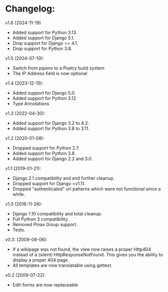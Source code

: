 # Changelog:

v1.6 (2024-11-19)

- Added support for Python 3.13.
- Added support for Django 5.1.
- Drop support for Django <= 4.1.
- Drop support for Python 3.8.

v1.5 (2024-07-10):

- Switch from pipenv to a Poetry build system
- The IP Address field is now optional

v1.4 (2023-12-15):

- Added support for Django 5.0.
- Added support for Python 3.12
- Type Annotations

v1.3 (2022-04-30):

- Added support for Django 3.2 to 4.2.
- Added support for Python 3.8 to 3.11.

v1.2 (2020-01-08):

- Dropped support for Python 2.7.
- Added support for Python 3.8.
- Added support for Django 2.2 and 3.0.

v1.1 (2019-01-21):

- Django 2.1 compatibility and and further cleanup.
- Dropped support for Django <v1.11.
- Dropped "authenticated" url patterns which were not functional since a while.

v1.0 (2016-11-26):

- Django 1.10 compatibility and total cleanup.
- Full Python 3 compatibility.
- Removed Pinax Group support.
- Tests.

v0.3: (2009-08-06):

- If a wikipage was not found, the view now raises a proper Http404 instead of
  a (silent) HttpResponseNotFound. This gives you the ability to display a
  proper 404 page.
- All templates are now translatable using gettext.

v0.2 (2009-07-22):

- Edit-forms are now replaceable
